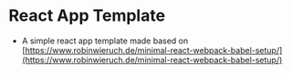 # React App Template

* A simple react app template made based on [https://www.robinwieruch.de/minimal-react-webpack-babel-setup/](https://www.robinwieruch.de/minimal-react-webpack-babel-setup/)